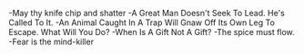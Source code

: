 -May thy knife chip and shatter 
-A Great Man Doesn't Seek To Lead. He's Called To It. 
-An Animal Caught In A Trap Will Gnaw Off Its Own Leg To Escape. What Will You Do?
-When Is A Gift Not A Gift?
-The spice must flow.
-Fear is the mind-killer

